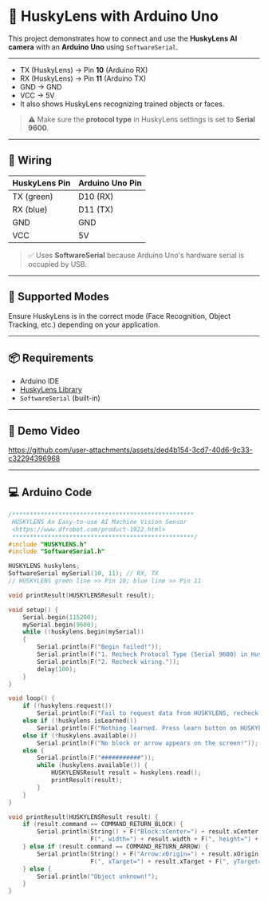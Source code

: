 # 🤖 HuskyLens with Arduino Uno

This project demonstrates how to connect and use the **HuskyLens AI camera** with an **Arduino Uno** using `SoftwareSerial`.

---

- TX (HuskyLens) → Pin **10** (Arduino RX)
- RX (HuskyLens) → Pin **11** (Arduino TX)
- GND → GND
- VCC → 5V
- It also shows HuskyLens recognizing trained objects or faces.

> ⚠️ Make sure the **protocol type** in HuskyLens settings is set to **Serial 9600**.

---

## 🧩 Wiring

| HuskyLens Pin | Arduino Uno Pin |
|---------------|------------------|
| TX (green)    | D10 (RX)         |
| RX (blue)     | D11 (TX)         |
| GND           | GND              |
| VCC           | 5V               |

> ✅ Uses **SoftwareSerial** because Arduino Uno's hardware serial is occupied by USB.

---

## 🧠 Supported Modes

Ensure HuskyLens is in the correct mode (Face Recognition, Object Tracking, etc.) depending on your application.

---

## 📦 Requirements

- Arduino IDE
- [HuskyLens Library](https://github.com/HuskyLens/HUSKYLENSArduino)
- `SoftwareSerial` (built-in)

---
## 🎥 Demo Video

https://github.com/user-attachments/assets/ded4b154-3cd7-40d6-9c33-c32294396968

---
## 💻 Arduino Code

```cpp
/***************************************************
 HUSKYLENS An Easy-to-use AI Machine Vision Sensor
 <https://www.dfrobot.com/product-1922.html>
 ***************************************************/
#include "HUSKYLENS.h"
#include "SoftwareSerial.h"

HUSKYLENS huskylens;
SoftwareSerial mySerial(10, 11); // RX, TX
// HUSKYLENS green line >> Pin 10; blue line >> Pin 11

void printResult(HUSKYLENSResult result);

void setup() {
    Serial.begin(115200);
    mySerial.begin(9600);
    while (!huskylens.begin(mySerial))
    {
        Serial.println(F("Begin failed!"));
        Serial.println(F("1. Recheck Protocol Type (Serial 9600) in HuskyLens"));
        Serial.println(F("2. Recheck wiring."));
        delay(100);
    }
}

void loop() {
    if (!huskylens.request())
        Serial.println(F("Fail to request data from HUSKYLENS, recheck the connection!"));
    else if (!huskylens.isLearned())
        Serial.println(F("Nothing learned. Press learn button on HUSKYLENS to learn one!"));
    else if (!huskylens.available())
        Serial.println(F("No block or arrow appears on the screen!"));
    else {
        Serial.println(F("###########"));
        while (huskylens.available()) {
            HUSKYLENSResult result = huskylens.read();
            printResult(result);
        }
    }
}

void printResult(HUSKYLENSResult result) {
    if (result.command == COMMAND_RETURN_BLOCK) {
        Serial.println(String() + F("Block:xCenter=") + result.xCenter + F(", yCenter=") + result.yCenter + 
                       F(", width=") + result.width + F(", height=") + result.height + F(", ID=") + result.ID);
    } else if (result.command == COMMAND_RETURN_ARROW) {
        Serial.println(String() + F("Arrow:xOrigin=") + result.xOrigin + F(", yOrigin=") + result.yOrigin + 
                       F(", xTarget=") + result.xTarget + F(", yTarget=") + result.yTarget + F(", ID=") + result.ID);
    } else {
        Serial.println("Object unknown!");
    }
}
